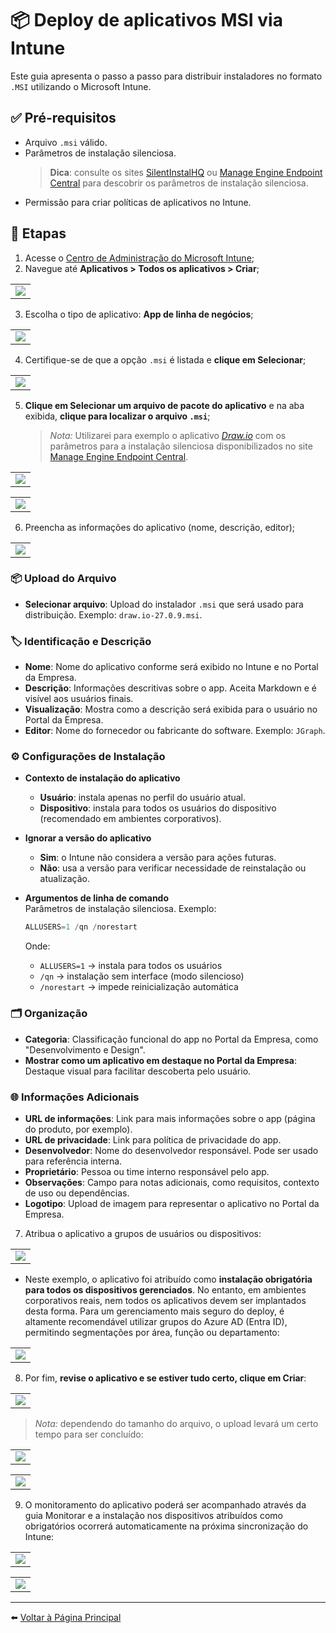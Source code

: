 # 📦 Deploy de aplicativos MSI via Intune

Este guia apresenta o passo a passo para distribuir instaladores no formato `.MSI` utilizando o Microsoft Intune.

## ✅ Pré-requisitos

- Arquivo `.msi` válido.
- Parâmetros de instalação silenciosa.
   > **Dica**: consulte os sites [SilentInstalHQ](https://silentinstallhq.com/) ou [Manage Engine Endpoint Central](https://www.manageengine.com/products/desktop-central/software-installation/latest-software.html) para descobrir os parâmetros de instalação silenciosa.
- Permissão para criar políticas de aplicativos no Intune.

## 🚀 Etapas

1. Acesse o [Centro de Administração do Microsoft Intune](https://intune.microsoft.com);
2. Navegue até **Aplicativos > Todos os aplicativos > Criar**;
<table>
  <tr>
    <td><img src="imagens/MSI-DEPLOY-01.png"></td>
  </tr>
</table>

3. Escolha o tipo de aplicativo: **App de linha de negócios**;
<table>
  <tr>
    <td><img src="imagens/MSI-DEPLOY-02.png"></td>
  </tr>
</table>

4. Certifique-se de que a opção `.msi` é listada e **clique em Selecionar**;
<table>
  <tr>
    <td><img src="imagens/MSI-DEPLOY-03.png"></td>
  </tr>
</table>

5. **Clique em Selecionar um arquivo de pacote do aplicativo** e na aba exibida, **clique para localizar o arquivo `.msi`**;
   > *Nota:* Utilizarei para exemplo o aplicativo *[Draw.io](https://get.diagrams.net/)* com os parâmetros para a instalação silenciosa disponibilizados no site [Manage Engine Endpoint Central](https://www.manageengine.com/products/desktop-central/software-installation/silent_install_Draw.io-(MSI)-(x64)-(26.1.1).html).
<table>
  <tr>
    <td><img src="imagens/MSI-DEPLOY-04.png"></td>
  </tr>
</table>
<table>
  <tr>
    <td><img src="imagens/MSI-DEPLOY-05.png"></td>
  </tr>
</table>

6. Preencha as informações do aplicativo (nome, descrição, editor);
<table>
  <tr>
    <td><img src="imagens/MSI-DEPLOY-06.png"></td>
  </tr>
</table>

### 📦 Upload do Arquivo

- **Selecionar arquivo**: Upload do instalador `.msi` que será usado para distribuição. Exemplo: `draw.io-27.0.9.msi`.

### 🏷️ Identificação e Descrição

- **Nome**: Nome do aplicativo conforme será exibido no Intune e no Portal da Empresa.
- **Descrição**: Informações descritivas sobre o app. Aceita Markdown e é visível aos usuários finais.
- **Visualização**: Mostra como a descrição será exibida para o usuário no Portal da Empresa.
- **Editor**: Nome do fornecedor ou fabricante do software. Exemplo: `JGraph`.

### ⚙️ Configurações de Instalação

- **Contexto de instalação do aplicativo**  
  - **Usuário**: instala apenas no perfil do usuário atual.  
  - **Dispositivo**: instala para todos os usuários do dispositivo (recomendado em ambientes corporativos).

- **Ignorar a versão do aplicativo**  
  - **Sim**: o Intune não considera a versão para ações futuras.  
  - **Não**: usa a versão para verificar necessidade de reinstalação ou atualização.

- **Argumentos de linha de comando**  
  Parâmetros de instalação silenciosa. Exemplo:
  ```powershell
  ALLUSERS=1 /qn /norestart
  ```
  Onde:
  - `ALLUSERS=1` → instala para todos os usuários  
  - `/qn` → instalação sem interface (modo silencioso)  
  - `/norestart` → impede reinicialização automática

### 🗂️ Organização

- **Categoria**: Classificação funcional do app no Portal da Empresa, como "Desenvolvimento e Design".
- **Mostrar como um aplicativo em destaque no Portal da Empresa**: Destaque visual para facilitar descoberta pelo usuário.

### 🌐 Informações Adicionais

- **URL de informações**: Link para mais informações sobre o app (página do produto, por exemplo).
- **URL de privacidade**: Link para política de privacidade do app.
- **Desenvolvedor**: Nome do desenvolvedor responsável. Pode ser usado para referência interna.
- **Proprietário**: Pessoa ou time interno responsável pelo app.
- **Observações**: Campo para notas adicionais, como requisitos, contexto de uso ou dependências.
- **Logotipo**: Upload de imagem para representar o aplicativo no Portal da Empresa.

7. Atribua o aplicativo a grupos de usuários ou dispositivos:
<table>
  <tr>
    <td><img src="imagens/MSI-DEPLOY-07.png"></td>
  </tr>
</table>

- Neste exemplo, o aplicativo foi atribuído como **instalação obrigatória para todos os dispositivos gerenciados**. No entanto, em ambientes corporativos reais, nem todos os aplicativos devem ser implantados desta forma. Para um gerenciamento mais seguro do deploy, é altamente recomendável utilizar grupos do Azure AD (Entra ID), permitindo segmentações por área, função ou departamento:
<table>
  <tr>
    <td><img src="imagens/MSI-DEPLOY-08.png"></td>
  </tr>
</table>

8. Por fim, **revise o aplicativo e se estiver tudo certo, clique em Criar**:
<table>
  <tr>
    <td><img src="imagens/MSI-DEPLOY-09.png"></td>
  </tr>
</table>

> *Nota:* dependendo do tamanho do arquivo, o upload levará um certo tempo para ser concluído:
<table>
  <tr>
    <td><img src="imagens/MSI-DEPLOY-10.png"></td>
  </tr>
</table>
<table>
  <tr>
    <td><img src="imagens/MSI-DEPLOY-11.png"></td>
  </tr>
</table>

9. O monitoramento do aplicativo poderá ser acompanhado através da guia Monitorar e a instalação nos dispositivos atribuídos como obrigatórios ocorrerá automaticamente na próxima sincronização do Intune:
<table>
  <tr>
    <td><img src="imagens/MSI-DEPLOY-12.png"></td>
  </tr>
</table>
<table>
  <tr>
    <td><img src="imagens/MSI-DEPLOY-13.png"></td>
  </tr>
</table>

---

⬅️ [Voltar à Página Principal](https://github.com/jardelsantos78/intune-deploy-apps/tree/main)
